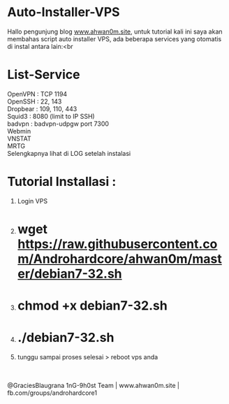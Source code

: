 # Auto-Installer-VPS
Hallo pengunjung blog www.ahwan0m.site, untuk tutorial kali ini saya akan membahas script auto installer VPS, ada beberapa services yang otomatis di instal antara lain:<br
# List-Service

OpenVPN  : TCP 1194 <br>
OpenSSH  : 22, 143<br>
Dropbear : 109, 110, 443<br>
Squid3   : 8080 (limit to IP SSH)<br>
badvpn   : badvpn-udpgw port 7300 <br>
Webmin <br>
VNSTAT <br>
MRTG <br>
Selengkapnya lihat di LOG setelah instalasi <br>

# Tutorial Installasi : <br>
1. Login VPS<br>
2. # wget https://raw.githubusercontent.com/Androhardcore/ahwan0m/master/debian7-32.sh <br>
3. # chmod +x debian7-32.sh <br>
4. # ./debian7-32.sh <br>
5. tunggu sampai proses selesai > reboot vps anda<br>
<br>

<br>
@GraciesBlaugrana 1nG-9h0st Team | www.ahwan0m.site | fb.com/groups/androhardcore1
